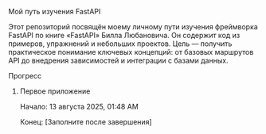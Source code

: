 Мой путь изучения FastAPI

Этот репозиторий посвящён моему личному пути изучения фреймворка FastAPI по книге «FastAPI» Билла Любановича. Он содержит код из примеров, упражнений и небольших проектов. Цель — получить практическое понимание ключевых концепций: от базовых маршрутов API до внедрения зависимостей и интеграции с базами данных.

Прогресс

1) Первое приложение

    Начало: 13 августа 2025, 01:48 AM

    Конец: [Заполните после завершения]
